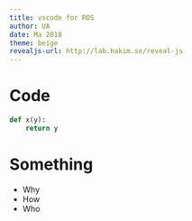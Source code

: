```yaml
---
title: vscode for ROS
author: UA
date: Ma 2018
theme: beige
revealjs-url: http://lab.hakim.se/reveal-js
---
```


# Code

```python
def x(y):
    return y
```

# Something

- Why
- How
- Who